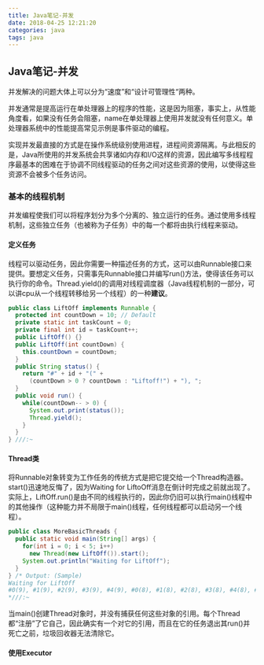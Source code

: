 ```yaml
---
title: Java笔记-并发
date: 2018-04-25 12:21:20
categories: java
tags: java
---
```


## Java笔记-并发

并发解决的问题大体上可以分为“速度”和“设计可管理性“两种。

并发通常是提高运行在单处理器上的程序的性能，这是因为阻塞，事实上，从性能角度看，如果没有任务会阻塞，name在单处理器上使用并发就没有任何意义。单处理器系统中的性能提高常见示例是事件驱动的编程。

实现并发最直接的方式是在操作系统级别使用进程，进程间资源隔离。与此相反的是，Java所使用的并发系统会共享诸如内存和I/O这样的资源，因此编写多线程程序最基本的困难在于协调不同线程驱动的任务之间对这些资源的使用，以使得这些资源不会被多个任务访问。

### 基本的线程机制

并发编程使我们可以将程序划分为多个分离的、独立运行的任务。通过使用多线程机制，这些独立任务（也被称为子任务）中的每一个都将由执行线程来驱动。

#### 定义任务

线程可以驱动任务，因此你需要一种描述任务的方式，这可以由Runnable接口来提供。要想定义任务，只需事先Runnable接口并编写run()方法，使得该任务可以执行你的命令。Thread.yield()的调用对线程调度器（Java线程机制的一部分，可以讲cpu从一个线程转移给另一个线程）的一种**建议**。

```java
public class LiftOff implements Runnable {
  protected int countDown = 10; // Default
  private static int taskCount = 0;
  private final int id = taskCount++;
  public LiftOff() {}
  public LiftOff(int countDown) {
    this.countDown = countDown;
  }
  public String status() {
    return "#" + id + "(" +
      (countDown > 0 ? countDown : "Liftoff!") + "), ";
  }
  public void run() {
    while(countDown-- > 0) {
      System.out.print(status());
      Thread.yield();
    }
  }
} ///:~
```

#### Thread类

将Runnable对象转变为工作任务的传统方式是把它提交给一个Thread构造器。start()迅速地反悔了，因为Waiting for LiftoOff消息在倒计时完成之前就出现了。实际上，LiftOff.run()是由不同的线程执行的，因此你仍旧可以执行main()线程中的其他操作（这种能力并不局限于main()线程，任何线程都可以启动另一个线程）。

```java
public class MoreBasicThreads {
  public static void main(String[] args) {
    for(int i = 0; i < 5; i++)
      new Thread(new LiftOff()).start();
    System.out.println("Waiting for LiftOff");
  }
} /* Output: (Sample)
Waiting for LiftOff
#0(9), #1(9), #2(9), #3(9), #4(9), #0(8), #1(8), #2(8), #3(8), #4(8), #0(7), #1(7), #2(7), #3(7), #4(7), #0(6), #1(6), #2(6), #3(6), #4(6), #0(5), #1(5), #2(5), #3(5), #4(5), #0(4), #1(4), #2(4), #3(4), #4(4), #0(3), #1(3), #2(3), #3(3), #4(3), #0(2), #1(2), #2(2), #3(2), #4(2), #0(1), #1(1), #2(1), #3(1), #4(1), #0(Liftoff!), #1(Liftoff!), #2(Liftoff!), #3(Liftoff!), #4(Liftoff!),
*///:~
```

当main()创建Thread对象时，并没有捕获任何这些对象的引用。每个Thread都“注册”了它自己，因此确实有一个对它的引用，而且在它的任务退出其run()并死亡之前，垃圾回收器无法清除它。

#### 使用Executor



